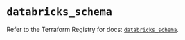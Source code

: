 # `databricks_schema`

Refer to the Terraform Registry for docs: [`databricks_schema`](https://registry.terraform.io/providers/databricks/databricks/1.79.0/docs/resources/schema).
